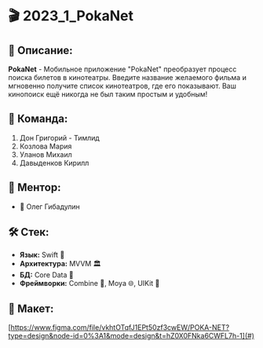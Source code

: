# 🎬 2023_1_PokaNet

## 📝 Описание:
**PokaNet** - Мобильное приложение "PokaNet" преобразует процесс поиска билетов в кинотеатры. Введите название желаемого фильма и мгновенно получите список кинотеатров, где его показывают. Ваш кинопоиск ещё никогда не был таким простым и удобным!

## 👥 Команда:
1.  Дон Григорий - Тимлид
2.  Козлова Мария
3.  Уланов Михаил
4.  Давыденков Кирилл

## 🤝 Ментор:
- 🧠 Олег Гибадулин

## 🛠 Стек:
- **Язык:** Swift 🍏
- **Архитектура:** MVVM 🏛️
- **БД:** Core Data 💽
- **Фреймворки:** Combine 🔄, Moya 🌐, UIKit 📱

## 🎨 Макет:
[https://www.figma.com/file/vkhtOTqfJ1EPt50zf3cwEW/POKA-NET?type=design&node-id=0%3A1&mode=design&t=hZ0X0FNka6CWFL7h-1](#) 


